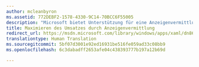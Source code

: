 ```yaml
---
author: mcleanbyron
ms.assetid: 772DEBF2-1578-4330-9C14-70BCC6F55005
description: "Microsoft bietet Unterstützung für eine Anzeigenvermittlung, mit der Sie Ihren Umsatz mit In-App-Werbung durch die Vermittlung von Banneranzeigenanforderungen mehrerer Anzeigennetzwerke optimieren können."
title: Maximieren des Umsatzes durch Anzeigenvermittlung
redirect_url: https://msdn.microsoft.com/library/windows/apps/xaml/dn864359.aspx
translationtype: Human Translation
ms.sourcegitcommit: 5bf07d3001e92ed16931be516fe059ad33c08bb9
ms.openlocfilehash: 6c3dabadff2653afe04c438393777b197a12b69d

---
```





<!--HONumber=Aug16_HO3-->


